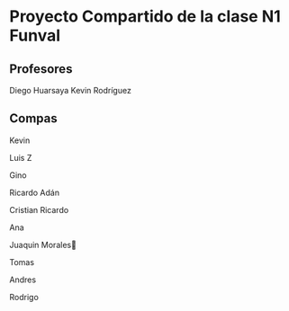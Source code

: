 # Proyecto Compartido de la clase N1 Funval

## Profesores

Diego Huarsaya
Kevin Rodríguez

## Compas

Kevin

Luis Z

Gino

Ricardo Adán

Cristian Ricardo

Ana

Juaquin Morales🤑

Tomas

Andres

Rodrigo 
